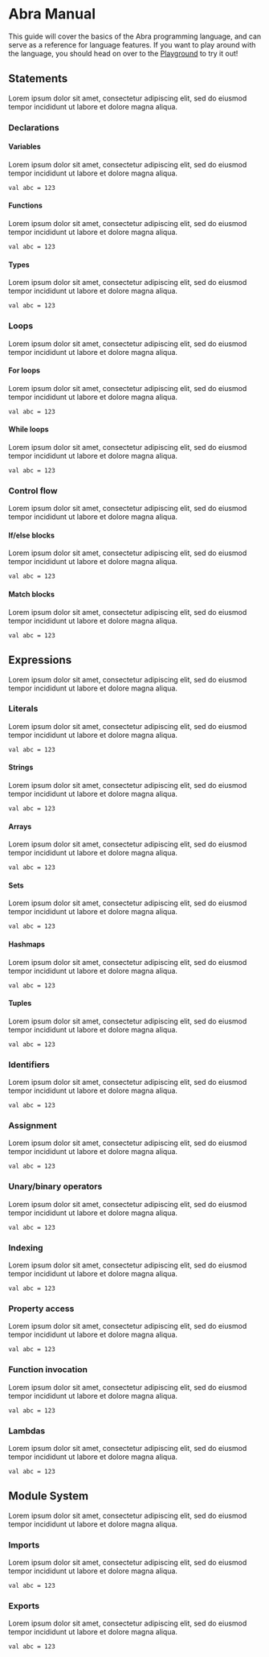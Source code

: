 # Abra Manual
This guide will cover the basics of the Abra programming language, and can serve as a reference for language features.
If you want to play around with the language, you should head on over to the [Playground](/try) to try it out!

## Statements
Lorem ipsum dolor sit amet, consectetur adipiscing elit, sed do eiusmod tempor incididunt ut labore et dolore magna aliqua.

### Declarations

#### Variables
Lorem ipsum dolor sit amet, consectetur adipiscing elit, sed do eiusmod tempor incididunt ut labore et dolore magna aliqua.

~~~abra
val abc = 123
~~~

#### Functions
Lorem ipsum dolor sit amet, consectetur adipiscing elit, sed do eiusmod tempor incididunt ut labore et dolore magna aliqua.

~~~abra
val abc = 123
~~~

#### Types
Lorem ipsum dolor sit amet, consectetur adipiscing elit, sed do eiusmod tempor incididunt ut labore et dolore magna aliqua.

~~~abra
val abc = 123
~~~

### Loops
Lorem ipsum dolor sit amet, consectetur adipiscing elit, sed do eiusmod tempor incididunt ut labore et dolore magna aliqua.

#### For loops
Lorem ipsum dolor sit amet, consectetur adipiscing elit, sed do eiusmod tempor incididunt ut labore et dolore magna aliqua.

~~~abra
val abc = 123
~~~

#### While loops
Lorem ipsum dolor sit amet, consectetur adipiscing elit, sed do eiusmod tempor incididunt ut labore et dolore magna aliqua.

~~~abra
val abc = 123
~~~

### Control flow
Lorem ipsum dolor sit amet, consectetur adipiscing elit, sed do eiusmod tempor incididunt ut labore et dolore magna aliqua.

#### If/else blocks
Lorem ipsum dolor sit amet, consectetur adipiscing elit, sed do eiusmod tempor incididunt ut labore et dolore magna aliqua.

~~~abra
val abc = 123
~~~

#### Match blocks
Lorem ipsum dolor sit amet, consectetur adipiscing elit, sed do eiusmod tempor incididunt ut labore et dolore magna aliqua.

~~~abra
val abc = 123
~~~

## Expressions
Lorem ipsum dolor sit amet, consectetur adipiscing elit, sed do eiusmod tempor incididunt ut labore et dolore magna aliqua.

### Literals
Lorem ipsum dolor sit amet, consectetur adipiscing elit, sed do eiusmod tempor incididunt ut labore et dolore magna aliqua.

~~~abra
val abc = 123
~~~

#### Strings
Lorem ipsum dolor sit amet, consectetur adipiscing elit, sed do eiusmod tempor incididunt ut labore et dolore magna aliqua.

~~~abra
val abc = 123
~~~

#### Arrays
Lorem ipsum dolor sit amet, consectetur adipiscing elit, sed do eiusmod tempor incididunt ut labore et dolore magna aliqua.

~~~abra
val abc = 123
~~~

#### Sets
Lorem ipsum dolor sit amet, consectetur adipiscing elit, sed do eiusmod tempor incididunt ut labore et dolore magna aliqua.

~~~abra
val abc = 123
~~~

#### Hashmaps
Lorem ipsum dolor sit amet, consectetur adipiscing elit, sed do eiusmod tempor incididunt ut labore et dolore magna aliqua.

~~~abra
val abc = 123
~~~

#### Tuples
Lorem ipsum dolor sit amet, consectetur adipiscing elit, sed do eiusmod tempor incididunt ut labore et dolore magna aliqua.

~~~abra
val abc = 123
~~~

### Identifiers
Lorem ipsum dolor sit amet, consectetur adipiscing elit, sed do eiusmod tempor incididunt ut labore et dolore magna aliqua.

~~~abra
val abc = 123
~~~

### Assignment
Lorem ipsum dolor sit amet, consectetur adipiscing elit, sed do eiusmod tempor incididunt ut labore et dolore magna aliqua.

~~~abra
val abc = 123
~~~

### Unary/binary operators
Lorem ipsum dolor sit amet, consectetur adipiscing elit, sed do eiusmod tempor incididunt ut labore et dolore magna aliqua.

~~~abra
val abc = 123
~~~

### Indexing
Lorem ipsum dolor sit amet, consectetur adipiscing elit, sed do eiusmod tempor incididunt ut labore et dolore magna aliqua.

~~~abra
val abc = 123
~~~

### Property access
Lorem ipsum dolor sit amet, consectetur adipiscing elit, sed do eiusmod tempor incididunt ut labore et dolore magna aliqua.

~~~abra
val abc = 123
~~~

### Function invocation
Lorem ipsum dolor sit amet, consectetur adipiscing elit, sed do eiusmod tempor incididunt ut labore et dolore magna aliqua.

~~~abra
val abc = 123
~~~

### Lambdas
Lorem ipsum dolor sit amet, consectetur adipiscing elit, sed do eiusmod tempor incididunt ut labore et dolore magna aliqua.

~~~abra
val abc = 123
~~~

## Module System
Lorem ipsum dolor sit amet, consectetur adipiscing elit, sed do eiusmod tempor incididunt ut labore et dolore magna aliqua.

### Imports
Lorem ipsum dolor sit amet, consectetur adipiscing elit, sed do eiusmod tempor incididunt ut labore et dolore magna aliqua.

~~~abra
val abc = 123
~~~

### Exports
Lorem ipsum dolor sit amet, consectetur adipiscing elit, sed do eiusmod tempor incididunt ut labore et dolore magna aliqua.

~~~abra
val abc = 123
~~~
